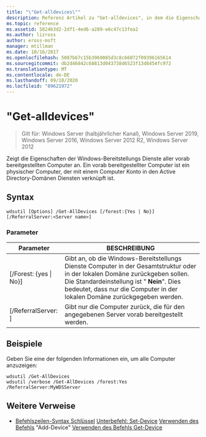 ```yaml
---
title: "\"Get-alldevices\""
description: Referenz Artikel zu "Get-alldevices", in dem die Eigenschaften der Windows-Bereitstellungs Dienste aller vorab bereitgestellten Computer angezeigt werden.
ms.topic: reference
ms.assetid: 5824b3d2-2df1-4ed6-a289-e6c47c13fea2
ms.author: lizross
author: eross-msft
manager: mtillman
ms.date: 10/16/2017
ms.openlocfilehash: 5087b67c15b3969085d3c8c66072f09396165614
ms.sourcegitcommit: db2d46842c68813d043738d6523f13d8454fc972
ms.translationtype: MT
ms.contentlocale: de-DE
ms.lasthandoff: 09/10/2020
ms.locfileid: "89621972"
---
```

# <a name="get-alldevices"></a>"Get-alldevices"

> Gilt für: Windows Server (halbjährlicher Kanal), Windows Server 2019, Windows Server 2016, Windows Server 2012 R2, Windows Server 2012

Zeigt die Eigenschaften der Windows-Bereitstellungs Dienste aller vorab bereitgestellten Computer an. Ein vorab bereitgestellter Computer ist ein physischer Computer, der mit einem Computer Konto in den Active Directory-Domänen Diensten verknüpft ist.

## <a name="syntax"></a>Syntax
```
wdsutil [Options] /Get-AllDevices [/forest:{Yes | No}] [/ReferralServer:<Server name>]
```
### <a name="parameters"></a>Parameter
|Parameter|BESCHREIBUNG|
|-------|--------|
|[/Forest: {yes &#124; No}]|Gibt an, ob die Windows-Bereitstellungs Dienste Computer in der Gesamtstruktur oder in der lokalen Domäne zurückgeben sollen. Die Standardeinstellung ist " **Nein**". Dies bedeutet, dass nur die Computer in der lokalen Domäne zurückgegeben werden.|
|[/ReferralServer: <Server name> ]|Gibt nur die Computer zurück, die für den angegebenen Server vorab bereitgestellt werden.|
## <a name="examples"></a>Beispiele
Geben Sie eine der folgenden Informationen ein, um alle Computer anzuzeigen:
```
wdsutil /Get-AllDevices
wdsutil /verbose /Get-AllDevices /forest:Yes /ReferralServer:MyWDSServer
```
## <a name="additional-references"></a>Weitere Verweise
- [Befehlszeilen-Syntax Schlüssel](command-line-syntax-key.md) 
 [Unterbefehl: Set-Device](subcommand-set-device.md) 
 [Verwenden des Befehls](using-the-add-device-command.md) 
 "Add-Device" [Verwenden des Befehls Get-Device](using-the-get-device-command.md)
